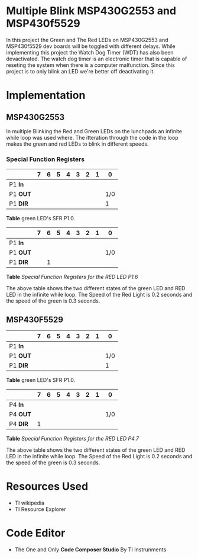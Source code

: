 # Multiple Blink MSP430G2553 and MSP430f5529

In this project the Green and The Red LEDs on MSP430G2553 and MSP430f5529 dev boards will be toggled with different delays. While  implementing this project the Watch Dog Timer (WDT) has also been devactivated. The watch dog timer is an electronic timer that is capable of reseting the system when there is a computer malfunction. Since this project is to only blink an LED we're better off deactivating it. 

# Implementation
## MSP430G2553
In multiple Blinking the Red and Green LEDs on the lunchpads an infinite while loop was used where. The itteration through the code in the loop makes the green and red LEDs to blink in different speeds.  
### Special Function Registers

||7|6|5|4|3|2|1|0|
|---------|--|--|--|--|--|--|--|--|
|P1 **In**|||||||||
|P1 **OUT**||||||||1/0|
|P1 **DIR**||||||||1|

**Table** green LED's SFR P1.0.

||7|6|5|4|3|2|1|0|
|---------|--|--|--|--|--|--|--|--|
|P1 **In**|||||||||
|P1 **OUT**||||||||1/0|
|P1 **DIR**||1|||||||

**Table** *Special Function Registers for the RED LED P1.6* 

The above table shows the two different states of the green LED and RED LED in the infinite while loop. The Speed of the Red Light is 0.2 seconds and the speed of the green is 0.3 seconds.

## MSP430F5529

||7|6|5|4|3|2|1|0|
|---------|--|--|--|--|--|--|--|--|
|P1 **In**|||||||||
|P1 **OUT**||||||||1/0|
|P1 **DIR**||||||||1|

**Table** green LED's SFR P1.0.

||7|6|5|4|3|2|1|0|
|---------|--|--|--|--|--|--|--|--|
|P4 **In**|||||||||
|P4 **OUT**||||||||1/0|
|P4 **DIR**|1||||||||

**Table** *Special Function Registers for the RED LED P4.7* 

The above table shows the two different states of the green LED and RED LED in the infinite while loop. The Speed of the Red Light is 0.2 seconds and the speed of the green is 0.3 seconds.

# Resources Used
* TI wikipedia 
* TI Resource Explorer

# Code Editor
* The One and Only **Code Composer Studio** By TI Instrunments 
